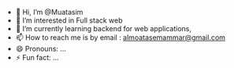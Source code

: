 - 👋 Hi, I’m @Muatasim
- 👀 I’m interested in Full stack web 
- 🌱 I’m currently learning backend for web applications,
- 📫 How to reach me is by email : almoatasemammar@gmail.com
- 😄 Pronouns: ...
- ⚡ Fun fact: ...

<!---
MuatasimY/MuatasimY is a ✨ special ✨ repository because its `README.md` (this file) appears on your GitHub profile.
You can click the Preview link to take a look at your changes.
--->
